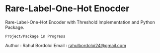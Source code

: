 # Rare-Label-One-Hot Enocder

Rare-Label-One-Hot Encoder with Threshold Implementation and Python Package.

```
Project/Package in Progress
```

Author : Rahul Bordoloi
Email : rahulbordoloi24@gmail.com

